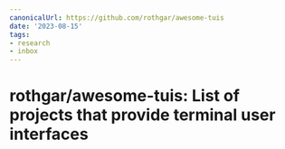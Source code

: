 ```yaml
---
canonicalUrl: https://github.com/rothgar/awesome-tuis
date: '2023-08-15'
tags:
- research
- inbox
---
```


# rothgar/awesome-tuis: List of projects that provide terminal user interfaces